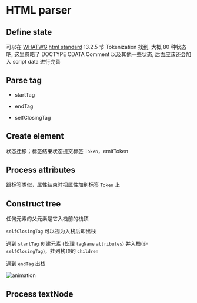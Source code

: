 # HTML parser

## Define state

可以在 [WHATWG](https://whatwg.org/) [html standard](https://html.spec.whatwg.org/multipage/) 13.2.5 节 Tokenization 找到, 大概 80 种状态吧, 这里忽略了 DOCTYPE CDATA Comment 以及其他一些状态, 后面应该还会加入 script data 进行完善

## Parse tag

* startTag

* endTag

* selfClosingTag

## Create element

状态迁移；标签结束状态提交标签 `Token`，emitToken

## Process attributes

跟标签类似，属性结束时把属性加到标签 `Token` 上

##   Construct tree

任何元素的父元素是它入栈前的栈顶

`selfClosingTag` 可以视为入栈后即出栈

遇到 `startTag` 创建元素 (处理 `tagName` `attributes`) 并入栈(非 `selfClosingTag`)，挂到栈顶的 `children`

遇到 `endTag` 出栈

![animation](https://directorcn.github.io/links/static/images/wheel/v1-construct-tree.gif)

## Process textNode



